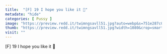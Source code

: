 ```yaml
---
title:  "[F] 19 I hope you like it 🤤"
metadate: "hide"
categories: [ Pussy ]
image: "https://preview.redd.it/twimngsavll51.jpg?auto=webp&s=751e287c0c602998cc8746bb912a378d61e40d4c"
thumb: "https://preview.redd.it/twimngsavll51.jpg?width=1080&crop=smart&auto=webp&s=4466cd65c83f52c1843bf6bd1b241f69506f33bd"
visit: ""
---
```

[F] 19 I hope you like it 🤤
